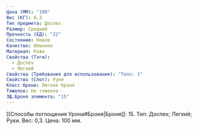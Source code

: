 ```yaml
---
Цена (ММ): "100"
Вес (КГ): 0,3
Тип предмета: Доспех
Размер: Средний
Прочность (ЕД): "22"
Состояние: Новое
Качество: Обычное
Материал: Кожа
Свойства (Тэги):
  - Доспех
  - Легкий
Свойства (Требования для использования): "Тело: 1"
Свойство (Слот): Руки
Класс брони: Легкая броня
Тяжелое: Не тяжелое
ЗЩ.Броня элемента: "15"
---
```

[[Способы поглощения Урона#Броня|Броня]]: 15. Тип: Доспех; Легкий; Руки. Вес: 0,3. Цена: 100 мм. 